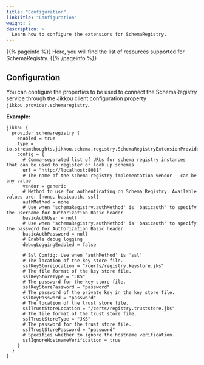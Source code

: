 ```yaml
---
title: "Configuration"
linkTitle: "Configuration"
weight: 2
description: >
  Learn how to configure the extensions for SchemaRegistry.
---
```


{{% pageinfo %}}
Here, you will find the list of resources supported for SchemaRegistry.
{{% /pageinfo %}}

## Configuration

You can configure the properties to be used to connect the SchemaRegistry service
through the Jikkou client configuration property `jikkou.provider.schemaregistry`.

**Example:**

```hocon
jikkou {
  provider.schemaregistry {
    enabled = true
    type = io.streamthoughts.jikkou.schema.registry.SchemaRegistryExtensionProvider
    config = {
      # Comma-separated list of URLs for schema registry instances that can be used to register or look up schemas
      url = "http://localhost:8081"
      # The name of the schema registry implementation vendor - can be any value
      vendor = generic
      # Method to use for authenticating on Schema Registry. Available values are: [none, basicauth, ssl]
      authMethod = none
      # Use when 'schemaRegistry.authMethod' is 'basicauth' to specify the username for Authorization Basic header
      basicAuthUser = null
      # Use when 'schemaRegistry.authMethod' is 'basicauth' to specify the password for Authorization Basic header
      basicAuthPassword = null
      # Enable debug logging
      debugLoggingEnabled = false

      # Ssl Config: Use when 'authMethod' is 'ssl'
      # The location of the key store file.
      sslKeyStoreLocation = "/certs/registry.keystore.jks"
      # The file format of the key store file.
      sslKeyStoreType = "JKS"
      # The password for the key store file.
      sslKeyStorePassword = "password"
      # The password of the private key in the key store file.
      sslKeyPassword = "password"
      # The location of the trust store file.
      sslTrustStoreLocation = "/certs/registry.truststore.jks"
      # The file format of the trust store file.
      sslTrustStoreType = "JKS"
      # The password for the trust store file.
      sslTrustStorePassword = "password"
      # Specifies whether to ignore the hostname verification.
      sslIgnoreHostnameVerification = true
    }
  }
}
```
